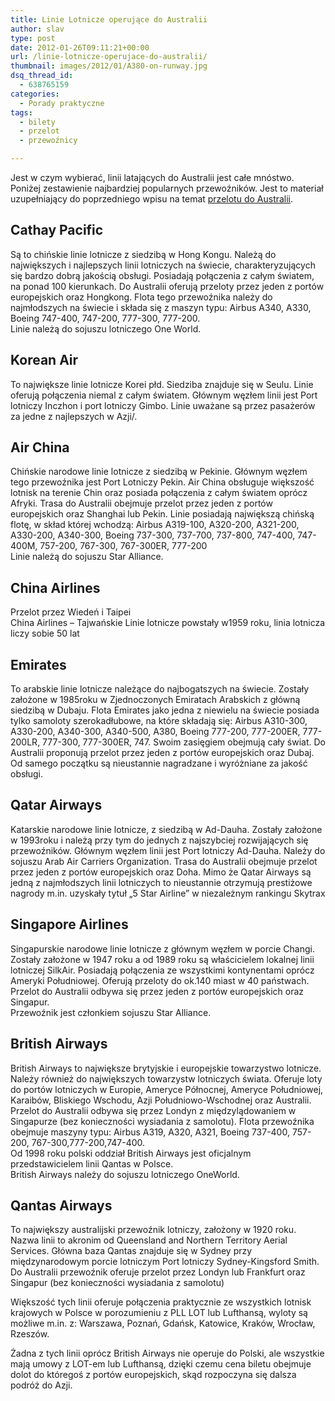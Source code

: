 ```yaml
---
title: Linie Lotnicze operujące do Australii
author: slav
type: post
date: 2012-01-26T09:11:21+00:00
url: /linie-lotnicze-operujace-do-australii/
thumbnail: images/2012/01/A380-on-runway.jpg
dsq_thread_id:
  - 638765159
categories:
  - Porady praktyczne
tags:
  - bilety
  - przelot
  - przewoźnicy

---
```

Jest w czym wybierać, linii latających do Australii jest całe mnóstwo. Poniżej zestawienie najbardziej popularnych przewoźników. Jest to materiał uzupełniający do poprzedniego wpisu na temat [przelotu do Australii][1].

<!--more-->

## Cathay Pacific

Są to chińskie linie lotnicze z siedzibą w Hong Kongu. Należą do największych i najlepszych linii lotniczych na świecie, charakteryzujących się bardzo dobrą jakością obsługi. Posiadają połączenia z całym światem, na ponad 100 kierunkach. Do Australii oferują przeloty przez jeden z portów europejskich oraz Hongkong. Flota tego przewoźnika należy do najmłodszych na świecie i składa się z maszyn typu: Airbus A340, A330, Boeing 747-400, 747-200, 777-300, 777-200.  
Linie należą do sojuszu lotniczego One World.

## Korean Air

To największe linie lotnicze Korei płd. Siedziba znajduje się w Seulu. Linie oferują połączenia niemal z całym światem. Głównym węzłem linii jest Port lotniczy Inczhon i port lotniczy Gimbo. Linie uważane są przez pasażerów za jedne z najlepszych w Azji/.

## Air China

Chińskie narodowe linie lotnicze z siedzibą w Pekinie. Głównym węzłem tego przewoźnika jest Port Lotniczy Pekin. Air China obsługuje większość lotnisk na terenie Chin oraz posiada połączenia  z całym światem oprócz Afryki. Trasa do Australii obejmuje przelot przez jeden z portów europejskich oraz Shanghai lub Pekin. Linie posiadają największą chińską flotę, w skład której wchodzą: Airbus A319-100, A320-200, A321-200, A330-200, A340-300, Boeing 737-300, 737-700, 737-800, 747-400, 747-400M, 757-200, 767-300, 767-300ER, 777-200  
Linie należą do sojuszu Star Alliance.

## China Airlines

Przelot przez Wiedeń i Taipei  
China Airlines &#8211; Tajwańskie Linie lotnicze powstały w1959 roku, linia lotnicza liczy sobie 50 lat

## Emirates

To arabskie linie lotnicze należące do najbogatszych na świecie. Zostały założone w 1985roku w Zjednoczonych Emiratach Arabskich z główną siedzibą w Dubaju. Flota Emirates jako jedna z niewielu na świecie posiada tylko samoloty szerokadłubowe, na które składają się: Airbus A310-300, A330-200, A340-300, A340-500, A380, Boeing 777-200, 777-200ER, 777-200LR, 777-300, 777-300ER, 747. Swoim zasięgiem obejmują cały świat. Do Australii proponują przelot przez jeden z portów europejskich oraz Dubaj.  
Od samego początku są nieustannie nagradzane i wyróżniane za jakość obsługi.

## Qatar Airways

Katarskie narodowe linie lotnicze, z siedzibą w Ad-Dauha. Zostały założone w 1993roku i należą przy tym do jednych z najszybciej rozwijających się przewoźników. Głównym węzłem linii jest Port lotniczy Ad-Dauha. Należy do sojuszu Arab Air Carriers Organization. Trasa do Australii obejmuje przelot przez jeden z portów europejskich oraz Doha. Mimo że Qatar Airways są jedną z najmłodszych linii lotniczych to nieustannie otrzymują prestiżowe nagrody m.in. uzyskały tytuł &#8222;5 Star Airline&#8221; w niezależnym rankingu Skytrax

## Singapore Airlines

Singapurskie narodowe linie lotnicze z głównym węzłem w porcie Changi. Zostały założone w 1947 roku a od 1989 roku są właścicielem lokalnej linii lotniczej SilkAir. Posiadają połączenia ze wszystkimi kontynentami oprócz Ameryki Południowej. Oferują przeloty do ok.140 miast w 40 państwach. Przelot do Australii odbywa się przez jeden z portów europejskich oraz Singapur.  
Przewoźnik jest członkiem sojuszu Star Alliance.

## British Airways

British Airways to największe brytyjskie i europejskie towarzystwo lotnicze. Należy również do największych towarzystw lotniczych świata. Oferuje loty do portów lotniczych w Europie, Ameryce Północnej, Ameryce Południowej, Karaibów, Bliskiego Wschodu, Azji Południowo-Wschodnej oraz Australii. Przelot do Australii odbywa się przez Londyn z międzylądowaniem w Singapurze (bez konieczności wysiadania z samolotu). Flota przewoźnika obejmuje maszyny typu: Airbus A319, A320, A321, Boeing 737-400, 757-200, 767-300,777-200,747-400.  
Od 1998 roku polski oddział British Airways jest oficjalnym przedstawicielem linii Qantas w Polsce.  
British Airways należy do sojuszu lotniczego OneWorld.

## Qantas Airways

To największy australijski przewoźnik lotniczy, założony w 1920 roku. Nazwa linii to akronim od  Queensland and Northern Territory Aerial Services.  Główna baza Qantas znajduje się w Sydney przy międzynarodowym porcie lotniczym Port lotniczy Sydney-Kingsford Smith.  
Do Australii przewoźnik oferuje przelot przez Londyn lub Frankfurt oraz Singapur (bez konieczności wysiadania z samolotu)

Większość tych linii oferuje połączenia praktycznie ze wszystkich lotnisk krajowych w Polsce w porozumieniu z PLL LOT lub Lufthansą, wyloty są możliwe m.in. z: Warszawa, Poznań, Gdańsk, Katowice, Kraków, Wrocław, Rzeszów.

Żadna z tych linii oprócz British Airways nie operuje do Polski, ale wszystkie mają umowy z LOT-em lub Lufthansą, dzięki czemu cena biletu obejmuje dolot do któregoś z portów europejskich, skąd rozpoczyna się dalsza podróż do Azji.

 [1]: /przelot-do-australii/ "Przelot do Australii"